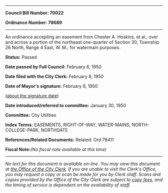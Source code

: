 

********

**Council Bill Number: 70022**
   
**Ordinance Number: 78689**
********

 An ordinance accepting an easement from Chester A. Hoskins, et al., over and across a portion of the northeast one-quarter of Section 30, Township 26 North, Range 4 East, W. M., for watermain purposes.

**Status:** Passed
   
**Date passed by Full Council:** February 6, 1950
   
**Date filed with the City Clerk:** February 8, 1950
   
**Date of Mayor's signature:** February 8, 1950
   
[(about the signature date)](/~public/approvaldate.htm)
   
   
   
**Date introduced/referred to committee:** January 30, 1950
   
**Committee:** City Utilities
   
   
**Index Terms:** EASEMENTS, RIGHT-OF-WAY, WATER-MAINS, NORTH-COLLEGE-PARK, NORTHGATE

**References/Related Documents:** Related: Ord 78411

**Fiscal Note:**_(No fiscal note available at this time)_
********

_No text for this document is available on-line. You may view this document at [the Office of the City Clerk](http://www.seattle.gov/leg/clerk/contactUs.htm). If you are unable to visit the Clerk's Office, you may request a copy or scan be made for you by Clerk staff. Scans and copies provided by the Office of the City Clerk are subject to [copy fees](http://clerk.seattle.gov/~public/clerkfees.htm), and the timing of service is dependent on the availability of staff._

